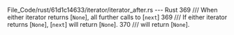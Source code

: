 File_Code/rust/61d1c14633/iterator/iterator_after.rs --- Rust
369     /// When either iterator returns [`None`], all further calls to [`next`]                                                                             369     /// If either iterator returns [`None`], [`next`] will return [`None`].
370     /// will return [`None`].                                                                                                                                

